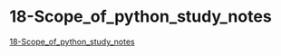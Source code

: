 # 18-Scope_of_python_study_notes
[18-Scope_of_python_study_notes](https://aiwithcloud.com/2022/09/14/18_scope_of_python_study_notes/)